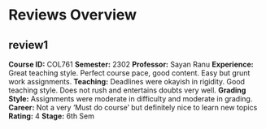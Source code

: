 # Reviews Overview

## review1
**Course ID:** COL761
**Semester:** 2302
**Professor:** Sayan Ranu
**Experience:** Great teaching style. Perfect course pace, good content. Easy but grunt work assignments.
**Teaching:** Deadlines were okayish in rigidity. Good teaching style. Does not rush and entertains doubts very well.
**Grading Style:** Assignments were moderate in difficulty and moderate in grading. 
**Career:** Not a very ‘Must do course’ but definitely nice to learn new topics
**Rating:** 4
**Stage:** 6th Sem



